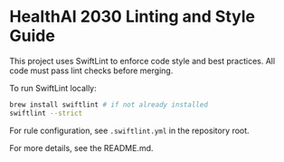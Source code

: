 # HealthAI 2030 Linting and Style Guide

This project uses SwiftLint to enforce code style and best practices. All code must pass lint checks before merging.

To run SwiftLint locally:

```sh
brew install swiftlint # if not already installed
swiftlint --strict
```

For rule configuration, see `.swiftlint.yml` in the repository root.

For more details, see the README.md.
